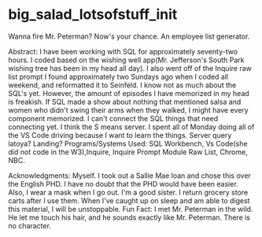 # big_salad_lotsofstuff_init
Wanna fire Mr. Peterman? Now's your chance. An employee list generator.

Abstract: I have been working with SQL for approximately seventy-two hours. I coded based on the wishing well app(Mr. Jefferson's South Park wishing tree has been in my head all day). I also went off of the Inquire raw list prompt I found approximately two Sundays ago when I coded all weekend, and reformatted it to Seinfeld. I know not as much about the SQL's yet. However, the amount of episodes I have memorized in my head is freakish. If SQL made a show about nothing that mentioned salsa and women who didn't swing their arms when they walked, I might have every component memorized. I can't connect the SQL things that need connecting yet. I think the S means server. I spent all of Monday doing all of the VS Code driving because I want to learn the things. Server query latoya? Landing? 
Programs/Systems Used: SQL Workbench, Vs Code(she did not code in the W3),Inquire, Inquire Prompt Module Raw List, Chrome, NBC.

Acknowledgments: Myself. I took out a Sallie Mae loan and chose this over the English PHD. I have no doubt that the PHD would have been easier. Also, I wear a mask when I go out. I'm a good sister. I return grocery store carts after I use them. When I've caught up on sleep and am able to digest this material, I will be unstoppable. Fun Fact: I met Mr. Peterman in the wild. He let me touch his hair, and he sounds exactly like Mr. Peterman. There is no character.
